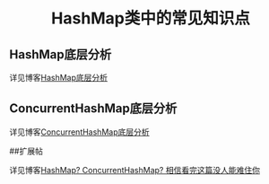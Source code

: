 <h1 align="center">HashMap类中的常见知识点</h1>

## HashMap底层分析

详见博客[HashMap底层分析](https://github.com/crossoverJie/Java-Interview/blob/master/MD/HashMap.md)

## ConcurrentHashMap底层分析

详见博客[ConcurrentHashMap底层分析](https://github.com/crossoverJie/Java-Interview/blob/master/MD/ConcurrentHashMap.md)

##扩展帖

详见博客[HashMap? ConcurrentHashMap? 相信看完这篇没人能难住你](https://crossoverjie.top/2018/07/23/java-senior/ConcurrentHashMap/)